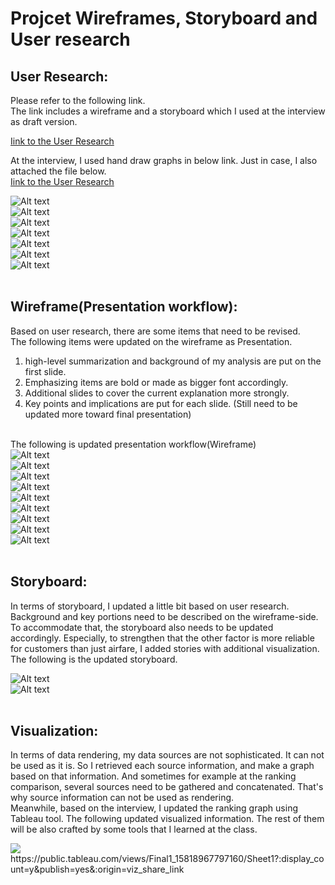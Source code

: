 # Projcet Wireframes, Storyboard and User research

## User Research:
Please refer to the following link.<br>
The link includes a wireframe and a storyboard which I used at the interview as draft version.<br> 

[Iink to the User Research](/User_Research.md)<br>

At the interview, I used hand draw graphs in below link.
Just in case, I also attached the file below.<br>
[Iink to the User Research](/interview_draftGraph.md)<br>

![Alt text](/Data/Official_Rank.png)<br>
![Alt text](/Data/CS_ranking.png)<br>
![Alt text](/Data/Customer_selectionB.png)<br>
![Alt text](/Data/tripPlan0208.png)<br>
![Alt text](/Data/tripPlan0401.png)<br>
![Alt text](/Data/tripPlan0601.png)<br>
![Alt text](/Data/Customer_selectionG.png)<br><br>


## Wireframe(Presentation workflow):
Based on user research, there are some items that need to be revised.<br>
The following items were updated on the wireframe as Presentation.<br>
1. high-level summarization and background of my analysis are put on the first slide.
2. Emphasizing items are bold or made as bigger font accordingly.
3. Additional slides to cover the current explanation more strongly.
4. Key points and implications are put for each slide. (Still need to be updated more toward final presentation) <br><br>

The following is updated presentation workflow(Wireframe)<br>
![Alt text](/Data/Balsamiq1.png)<br>
![Alt text](/Data/Balsamiq2.png)<br>
![Alt text](/Data/Balsamiq3.png)<br>
![Alt text](/Data/Balsamiq4.png)<br>
![Alt text](/Data/Balsamiq5.png)<br>
![Alt text](/Data/Balsamiq6.png)<br>
![Alt text](/Data/Balsamiq7.png)<br>
![Alt text](/Data/Balsamiq8.png)<br>
![Alt text](/Data/Balsamiq9.png)<br><br>

## Storyboard:
In terms of storyboard, I updated a little bit based on user research.<br>
Background and key portions need to be described on the wireframe-side. To accommodate that, the storyboard also needs to be updated accordingly. Especially, to strengthen that the other factor is more reliable for customers than just airfare, I added stories with additional visualization.<br>
The following is the updated storyboard.<br>

![Alt text](/Data/Storyboard1.png)<br>
![Alt text](/Data/Storyboard2.png)<br><br>

## Visualization:
In terms of data rendering, my data sources are not sophisticated. It can not be used as it is. So I retrieved each source information, and make a graph based on that information. And sometimes for example at the ranking comparison, several sources need to be gathered and concatenated. That's why source information can not be used as rendering.<br>
Meanwhile, based on the interview, I updated the ranking graph using Tableau tool. The following updated visualized information.
The rest of them will be also crafted by some tools that I learned at the class.<br>

<div class='tableauPlaceholder' id='viz1581896909523' style='position: relative'><noscript><a href='#'><img alt=' ' src='https:&#47;&#47;public.tableau.com&#47;static&#47;images&#47;Fi&#47;Final1_15818967797160&#47;Sheet1&#47;1_rss.png' style='border: none' /></a></noscript><object class='tableauViz'  style='display:none;'><param name='host_url' value='https%3A%2F%2Fpublic.tableau.com%2F' /> <param name='embed_code_version' value='3' /> <param name='site_root' value='' /><param name='name' value='Final1_15818967797160&#47;Sheet1' /><param name='tabs' value='no' /><param name='toolbar' value='yes' /><param name='static_image' value='https:&#47;&#47;public.tableau.com&#47;static&#47;images&#47;Fi&#47;Final1_15818967797160&#47;Sheet1&#47;1.png' /> <param name='animate_transition' value='yes' /><param name='display_static_image' value='yes' /><param name='display_spinner' value='yes' /><param name='display_overlay' value='yes' /><param name='display_count' value='yes' /><param name='filter' value='publish=yes' /></object>
</div>https://public.tableau.com/views/Final1_15818967797160/Sheet1?:display_count=y&publish=yes&:origin=viz_share_link
<script type='text/javascript'>                    var divElement = document.getElementById('viz1581896909523');                    var vizElement = divElement.getElementsByTagName('object')[0];                    vizElement.style.width='100%';vizElement.style.height=(divElement.offsetWidth*0.75)+'px';                    var scriptElement = document.createElement('script');                    scriptElement.src = 'https://public.tableau.com/javascripts/api/viz_v1.js';                    vizElement.parentNode.insertBefore(scriptElement, vizElement);                </script>








